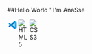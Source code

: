 ##Hello World ' I'm AnaSse

<img align="left" alt="Visual Studio Code" width="26px" src="./icons/icon_vscode.png">
<img align="left" alt="HTML5" width="26px" src="./icons/icon_html">
<img align="left" alt="CSS3" width="26px" src="./icons/icon_css">
<img align="left" alt="CSharp" width="26px" src="https://raw.githubusercontent.com>
<img align="left" alt="JavaScript" width="26px" src="https://raw.githubusercontent>
<img align="left" alt="React" width="26px" src="https://raw.githubusercontent.com/>
<img align="left" alt="Node.js" width="26px" src="https://raw.githubusercontent.co>
<img align="left" alt="python" width="26px" src="https://raw.githubusercontent.com>




